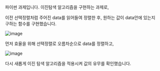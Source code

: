 파이썬 과제입니다.
이진탐색 알고리즘을 구현하는 과제로,

이전 선택정렬처럼 주어진 data를 읽어들여 정렬한 후, 원하는 값이 data안에 있는지 구하는 함수를 구현했습니다.

![image](https://user-images.githubusercontent.com/65721409/85945814-291b6a80-b97b-11ea-84d2-84ad0b2340bd.png)

먼저 효율을 위해 선택정렬로 오름차순으로 data를 정렬하고, 

![image](https://user-images.githubusercontent.com/65721409/85945828-3e909480-b97b-11ea-9ac9-c7cc4296e92a.png)

다시 새롭게 이진 탐색 알고리즘을 적용시켜 값의 유무를 확인했습니다.
